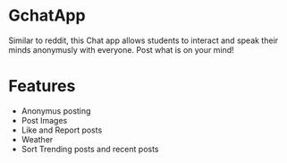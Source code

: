 # GchatApp
Similar to reddit, this Chat app allows students to interact and speak their minds anonymusly with everyone. Post what is on your mind!

# Features
- Anonymus posting
- Post Images
- Like and Report posts
- Weather
- Sort Trending posts and recent posts
